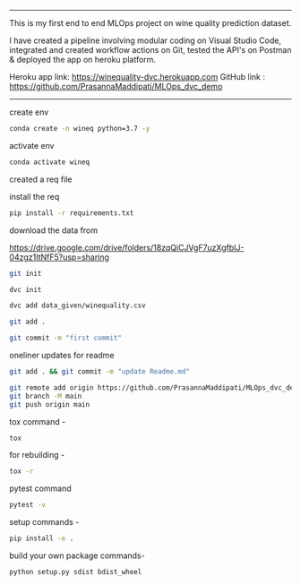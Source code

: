 *************************************************************

This is my first end to end MLOps project on wine quality prediction dataset.

I have created a pipeline involving modular coding on Visual Studio Code, 
integrated and created workflow actions on Git,
tested the API's on Postman & 
deployed the app on heroku platform.

Heroku app link: https://winequality-dvc.herokuapp.com
GitHub link : https://github.com/PrasannaMaddipati/MLOps_dvc_demo

*************************************************************
create env 

```bash
conda create -n wineq python=3.7 -y
```

activate env
```bash
conda activate wineq
```

created a req file

install the req
```bash
pip install -r requirements.txt
```
download the data from 

https://drive.google.com/drive/folders/18zqQiCJVgF7uzXgfbIJ-04zgz1ItNfF5?usp=sharing

```bash
git init
```
```bash
dvc init 
```
```bash
dvc add data_given/winequality.csv
```
```bash
git add .
```
```bash
git commit -m "first commit"
```
oneliner updates  for readme

```bash
git add . && git commit -m "update Readme.md"
```
```bash
git remote add origin https://github.com/PrasannaMaddipati/MLOps_dvc_demo.git
git branch -M main
git push origin main
```

tox command -
```bash
tox
```
for rebuilding -
```bash
tox -r 
```
pytest command
```bash
pytest -v
```

setup commands -
```bash
pip install -e . 
```

build your own package commands- 
```bash
python setup.py sdist bdist_wheel
```

```
```
